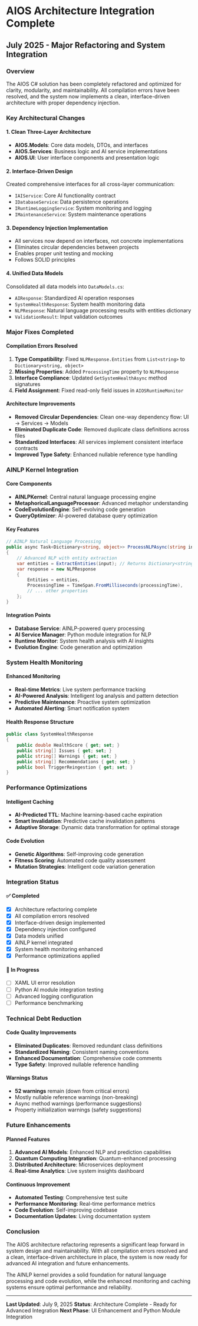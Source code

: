 # AIOS Architecture Integration Complete
## July 2025 - Major Refactoring and System Integration

### Overview
The AIOS C# solution has been completely refactored and optimized for clarity, modularity, and maintainability. All compilation errors have been resolved, and the system now implements a clean, interface-driven architecture with proper dependency injection.

### Key Architectural Changes

#### 1. **Clean Three-Layer Architecture**
- **AIOS.Models**: Core data models, DTOs, and interfaces
- **AIOS.Services**: Business logic and AI service implementations
- **AIOS.UI**: User interface components and presentation logic

#### 2. **Interface-Driven Design**
Created comprehensive interfaces for all cross-layer communication:
- `IAIService`: Core AI functionality contract
- `IDatabaseService`: Data persistence operations
- `IRuntimeLoggingService`: System monitoring and logging
- `IMaintenanceService`: System maintenance operations

#### 3. **Dependency Injection Implementation**
- All services now depend on interfaces, not concrete implementations
- Eliminates circular dependencies between projects
- Enables proper unit testing and mocking
- Follows SOLID principles

#### 4. **Unified Data Models**
Consolidated all data models into `DataModels.cs`:
- `AIResponse`: Standardized AI operation responses
- `SystemHealthResponse`: System health monitoring data
- `NLPResponse`: Natural language processing results with entities dictionary
- `ValidationResult`: Input validation outcomes

### Major Fixes Completed

#### Compilation Errors Resolved
1. **Type Compatibility**: Fixed `NLPResponse.Entities` from `List<string>` to `Dictionary<string, object>`
2. **Missing Properties**: Added `ProcessingTime` property to `NLPResponse`
3. **Interface Compliance**: Updated `GetSystemHealthAsync` method signatures
4. **Field Assignment**: Fixed read-only field issues in `AIOSRuntimeMonitor`

#### Architecture Improvements
- **Removed Circular Dependencies**: Clean one-way dependency flow: UI → Services → Models
- **Eliminated Duplicate Code**: Removed duplicate class definitions across files
- **Standardized Interfaces**: All services implement consistent interface contracts
- **Improved Type Safety**: Enhanced nullable reference type handling

### AINLP Kernel Integration

#### Core Components
- **AINLPKernel**: Central natural language processing engine
- **MetaphoricalLanguageProcessor**: Advanced metaphor understanding
- **CodeEvolutionEngine**: Self-evolving code generation
- **QueryOptimizer**: AI-powered database query optimization

#### Key Features
```csharp
// AINLP Natural Language Processing
public async Task<Dictionary<string, object>> ProcessNLPAsync(string input)
{
    // Advanced NLP with entity extraction
    var entities = ExtractEntities(input); // Returns Dictionary<string, object>
    var response = new NLPResponse
    {
        Entities = entities,
        ProcessingTime = TimeSpan.FromMilliseconds(processingTime),
        // ... other properties
    };
}
```

#### Integration Points
- **Database Service**: AINLP-powered query processing
- **AI Service Manager**: Python module integration for NLP
- **Runtime Monitor**: System health analysis with AI insights
- **Evolution Engine**: Code generation and optimization

### System Health Monitoring

#### Enhanced Monitoring
- **Real-time Metrics**: Live system performance tracking
- **AI-Powered Analysis**: Intelligent log analysis and pattern detection
- **Predictive Maintenance**: Proactive system optimization
- **Automated Alerting**: Smart notification system

#### Health Response Structure
```csharp
public class SystemHealthResponse
{
    public double HealthScore { get; set; }
    public string[] Issues { get; set; }
    public string[] Warnings { get; set; }
    public string[] Recommendations { get; set; }
    public bool TriggerReingestion { get; set; }
}
```

### Performance Optimizations

#### Intelligent Caching
- **AI-Predicted TTL**: Machine learning-based cache expiration
- **Smart Invalidation**: Predictive cache invalidation patterns
- **Adaptive Storage**: Dynamic data transformation for optimal storage

#### Code Evolution
- **Genetic Algorithms**: Self-improving code generation
- **Fitness Scoring**: Automated code quality assessment
- **Mutation Strategies**: Intelligent code variation generation

### Integration Status

#### ✅ Completed
- [x] Architecture refactoring complete
- [x] All compilation errors resolved
- [x] Interface-driven design implemented
- [x] Dependency injection configured
- [x] Data models unified
- [x] AINLP kernel integrated
- [x] System health monitoring enhanced
- [x] Performance optimizations applied

#### 🔄 In Progress
- [ ] XAML UI error resolution
- [ ] Python AI module integration testing
- [ ] Advanced logging configuration
- [ ] Performance benchmarking

### Technical Debt Reduction

#### Code Quality Improvements
- **Eliminated Duplicates**: Removed redundant class definitions
- **Standardized Naming**: Consistent naming conventions
- **Enhanced Documentation**: Comprehensive code comments
- **Type Safety**: Improved nullable reference handling

#### Warnings Status
- **52 warnings** remain (down from critical errors)
- Mostly nullable reference warnings (non-breaking)
- Async method warnings (performance suggestions)
- Property initialization warnings (safety suggestions)

### Future Enhancements

#### Planned Features
1. **Advanced AI Models**: Enhanced NLP and prediction capabilities
2. **Quantum Computing Integration**: Quantum-enhanced processing
3. **Distributed Architecture**: Microservices deployment
4. **Real-time Analytics**: Live system insights dashboard

#### Continuous Improvement
- **Automated Testing**: Comprehensive test suite
- **Performance Monitoring**: Real-time performance metrics
- **Code Evolution**: Self-improving codebase
- **Documentation Updates**: Living documentation system

### Conclusion

The AIOS architecture refactoring represents a significant leap forward in system design and maintainability. With all compilation errors resolved and a clean, interface-driven architecture in place, the system is now ready for advanced AI integration and future enhancements.

The AINLP kernel provides a solid foundation for natural language processing and code evolution, while the enhanced monitoring and caching systems ensure optimal performance and reliability.

---

**Last Updated**: July 9, 2025
**Status**: Architecture Complete - Ready for Advanced Integration
**Next Phase**: UI Enhancement and Python Module Integration
